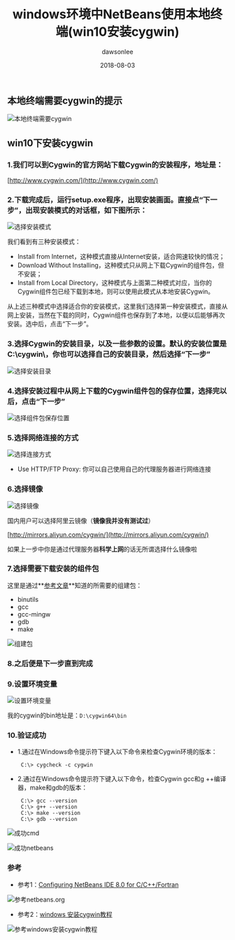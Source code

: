 ﻿---
title: "windows环境中NetBeans使用本地终端(win10安装cygwin)"
layout: post
date: 2018-08-03
image: 
headerImage: false
tag:
- NetBeans8.2
- cygwin
- windows
star: false
category: blog
author: dawsonlee

---


 
  [1]:  /assets/posts/windows环境中NetBeans使用本地终端(win10安装cygwin)/本地终端需要cygwin.png
  [2]:  /assets/posts/windows环境中NetBeans使用本地终端(win10安装cygwin)/choose_installation_type.png
  [3]:  /assets/posts/windows环境中NetBeans使用本地终端(win10安装cygwin)/choose_installation_directory.png
  [4]:  /assets/posts/windows环境中NetBeans使用本地终端(win10安装cygwin)/select_local_package_directory.png
  [5]:  /assets/posts/windows环境中NetBeans使用本地终端(win10安装cygwin)/select_connection_type.png
  [6]:  /assets/posts/windows环境中NetBeans使用本地终端(win10安装cygwin)/choose_download_site.png
  [7]:  /assets/posts/windows环境中NetBeans使用本地终端(win10安装cygwin)/select_packages.png
  [8]:  /assets/posts/windows环境中NetBeans使用本地终端(win10安装cygwin)/添加环境变量.png
  [9]:  /assets/posts/windows环境中NetBeans使用本地终端(win10安装cygwin)/成功cmd.png
  [10]:  /assets/posts/windows环境中NetBeans使用本地终端(win10安装cygwin)/成功netbeans.png
  [11]:  /assets/posts/windows环境中NetBeans使用本地终端(win10安装cygwin)/参考netbeans.org.png
  [12]:  /assets/posts/windows环境中NetBeans使用本地终端(win10安装cygwin)/参考windows安装cygwin教程.png

##  本地终端需要cygwin的提示

![本地终端需要cygwin][1]

##  win10下安装cygwin

### 1.我们可以到Cygwin的官方网站下载Cygwin的安装程序，地址是：

[http://www.cygwin.com/](http://www.cygwin.com/)

### 2.下载完成后，运行setup.exe程序，出现安装画面。直接点“下一步”，出现安装模式的对话框，如下图所示：

![选择安装模式][2]

我们看到有三种安装模式：

*  Install from Internet，这种模式直接从Internet安装，适合网速较快的情况；
*  Download Without Installing，这种模式只从网上下载Cygwin的组件包，但不安装；
*  Install from Local Directory，这种模式与上面第二种模式对应，当你的Cygwin组件包已经下载到本地，则可以使用此模式从本地安装Cygwin。

从上述三种模式中选择适合你的安装模式，这里我们选择第一种安装模式，直接从网上安装，当然在下载的同时，Cygwin组件也保存到了本地，以便以后能够再次安装。选中后，点击“下一步”。

### 3.选择Cygwin的安装目录，以及一些参数的设置。默认的安装位置是C:\cygwin\，你也可以选择自己的安装目录，然后选择“下一步”

![选择安装目录][3]

### 4.选择安装过程中从网上下载的Cygwin组件包的保存位置，选择完以后，点击“下一步”

![选择组件包保存位置][4]

### 5.选择网络连接的方式

![选择连接方式][5]

*  Use HTTP/FTP Proxy: 你可以自己使用自己的代理服务器进行网络连接

### 6.选择镜像

![选择镜像][6]

国内用户可以选择阿里云镜像（**镜像我并没有测试过**）

[http://mirrors.aliyun.com/cygwin/](http://mirrors.aliyun.com/cygwin/) 

如果上一步中你是通过代理服务器**科学上网**的话无所谓选择什么镜像啦 

### 7.选择需要下载安装的组件包

这里是通过**[参考文章](#reference)**知道的所需要的组建包：

*  binutils 
*  gcc
*  gcc-mingw
*  gdb
*  make

![组建包][7]

### 8.之后便是下一步直到完成

### 9.设置环境变量

![设置环境变量][8]

我的cygwin的bin地址是：`D:\cygwin64\bin`

### 10.验证成功

*  1.通过在Windows命令提示符下键入以下命令来检查Cygwin环境的版本：

        C:\> cygcheck -c cygwin

*  2.通过在Windows命令提示符下键入以下命令，检查Cygwin gcc和g ++编译器，make和gdb的版本：

        C:\> gcc --version
        C:\> g++ --version
        C:\> make --version
        C:\> gdb --version

![成功cmd][9]

![成功netbeans][10]






<a id="reference"></a>
### 参考

*  参考1：[Configuring NetBeans IDE 8.0 for C/C++/Fortran](https://netbeans.org/community/releases/80/cpp-setup-instructions.html#cygwin) 

![参考netbeans.org][11] 

*  参考2：[windows 安装cygwin教程](https://blog.csdn.net/chunleixiahe/article/details/55666792) 

![参考windows安装cygwin教程][12]